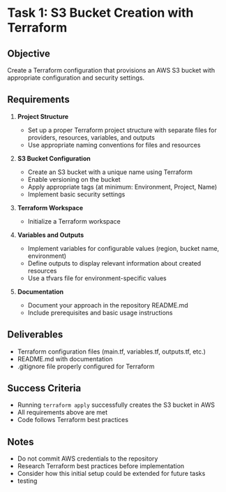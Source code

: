# Task 1: S3 Bucket Creation with Terraform

## Objective
Create a Terraform configuration that provisions an AWS S3 bucket with appropriate configuration and security settings.

## Requirements

1. **Project Structure**
   - Set up a proper Terraform project structure with separate files for providers, resources, variables, and outputs
   - Use appropriate naming conventions for files and resources

2. **S3 Bucket Configuration**
   - Create an S3 bucket with a unique name using Terraform
   - Enable versioning on the bucket
   - Apply appropriate tags (at minimum: Environment, Project, Name)
   - Implement basic security settings

3. **Terraform Workspace**
   - Initialize a Terraform workspace

4. **Variables and Outputs**
   - Implement variables for configurable values (region, bucket name, environment)
   - Define outputs to display relevant information about created resources
   - Use a tfvars file for environment-specific values

5. **Documentation**
   - Document your approach in the repository README.md
   - Include prerequisites and basic usage instructions

## Deliverables
- Terraform configuration files (main.tf, variables.tf, outputs.tf, etc.)
- README.md with documentation
- .gitignore file properly configured for Terraform

## Success Criteria
- Running `terraform apply` successfully creates the S3 bucket in AWS
- All requirements above are met
- Code follows Terraform best practices

## Notes
- Do not commit AWS credentials to the repository
- Research Terraform best practices before implementation
- Consider how this initial setup could be extended for future tasks
- testing